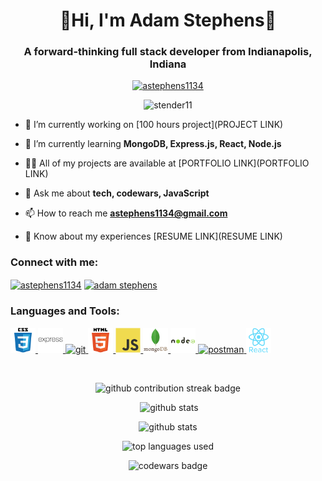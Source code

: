 <h1 align="center">👋Hi, I'm Adam Stephens👋</h1>
<h3 align="center">A forward-thinking full stack developer from Indianapolis, Indiana</h3>

<p align="center"><a href="https://twitter.com/astephens1134" target="blank"><img src="https://img.shields.io/twitter/follow/astephens1134?logo=twitter&style=for-the-badge" alt="astephens1134" /></a> </p>

<p align="center"> <img src="https://komarev.com/ghpvc/?username=stender11&label=Profile%20views&color=0e75b6&style=flat" alt="stender11" /> </p>

- 🔭 I’m currently working on [100 hours project](PROJECT LINK)

- 🌱 I’m currently learning **MongoDB, Express.js, React, Node.js**

- 👨‍💻 All of my projects are available at [PORTFOLIO LINK](PORTFOLIO LINK)

- 💬 Ask me about **tech, codewars, JavaScript**

- 📫 How to reach me **astephens1134@gmail.com**

- 📄 Know about my experiences [RESUME LINK](RESUME LINK)

<h3 align="left">Connect with me:</h3>
<p align="left">
<a href="https://twitter.com/astephens1134" target="blank"><img align="center" src="https://raw.githubusercontent.com/rahuldkjain/github-profile-readme-generator/master/src/images/icons/Social/twitter.svg" alt="astephens1134" height="30" width="40" /></a>
<a href="https://linkedin.com/in/adam-w-stephens" target="blank"><img align="center" src="https://raw.githubusercontent.com/rahuldkjain/github-profile-readme-generator/master/src/images/icons/Social/linked-in-alt.svg" alt="adam stephens" height="30" width="40" /></a>
</p>

<h3 align="left">Languages and Tools:</h3>
<p align="left"> <a href="https://www.w3schools.com/css/" target="_blank" rel="noreferrer"> <img src="https://raw.githubusercontent.com/devicons/devicon/master/icons/css3/css3-original-wordmark.svg" alt="css3" width="40" height="40"/> </a> <a href="https://expressjs.com" target="_blank" rel="noreferrer"> <img src="https://raw.githubusercontent.com/devicons/devicon/master/icons/express/express-original-wordmark.svg" alt="express" width="40" height="40"/> </a> <a href="https://git-scm.com/" target="_blank" rel="noreferrer"> <img src="https://www.vectorlogo.zone/logos/git-scm/git-scm-icon.svg" alt="git" width="40" height="40"/> </a> <a href="https://www.w3.org/html/" target="_blank" rel="noreferrer"> <img src="https://raw.githubusercontent.com/devicons/devicon/master/icons/html5/html5-original-wordmark.svg" alt="html5" width="40" height="40"/> </a> <a href="https://developer.mozilla.org/en-US/docs/Web/JavaScript" target="_blank" rel="noreferrer"> <img src="https://raw.githubusercontent.com/devicons/devicon/master/icons/javascript/javascript-original.svg" alt="javascript" width="40" height="40"/> </a> <a href="https://www.mongodb.com/" target="_blank" rel="noreferrer"> <img src="https://raw.githubusercontent.com/devicons/devicon/master/icons/mongodb/mongodb-original-wordmark.svg" alt="mongodb" width="40" height="40"/> </a> <a href="https://nodejs.org" target="_blank" rel="noreferrer"> <img src="https://raw.githubusercontent.com/devicons/devicon/master/icons/nodejs/nodejs-original-wordmark.svg" alt="nodejs" width="40" height="40"/> </a> <a href="https://postman.com" target="_blank" rel="noreferrer"> <img src="https://www.vectorlogo.zone/logos/getpostman/getpostman-icon.svg" alt="postman" width="40" height="40"/> </a> <a href="https://reactjs.org/" target="_blank" rel="noreferrer"> <img src="https://raw.githubusercontent.com/devicons/devicon/master/icons/react/react-original-wordmark.svg" alt="react" width="40" height="40"/> </a> </p>
<br>

<p align="center"><img src="https://github-readme-streak-stats.herokuapp.com/?user=stender11&theme=highcontrast" alt="github contribution streak badge" /></p>

<p align="center">&nbsp;<img src="https://github-readme-stats.vercel.app/api?username=stender11&show_icons=true&locale=en" alt="github stats" /></p>

<p align="center"><img src="https://github-readme-stats.vercel.app/api?username=stender11&theme=blue-green" alt="github stats" /></p>

<p align="center"><img src="https://github-readme-stats.vercel.app/api/top-langs?username=stender11&show_icons=true&theme=synthwave&title_color=000000&text_color=000000&bg_color=6c9cd0&locale=en&layout=compact" alt="top languages used" /></p>

<p align="center"><img src="https://www.codewars.com/users/blind_devotion/badges/large" alt="codewars badge"</p>

